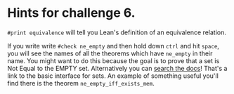 # Hints for challenge 6.

`#print equivalence` will tell you Lean's definition of an equivalence relation.

If you write write `#check ne_empty` and then hold down `ctrl` and hit `space`, you will see the names of all the theorems which have `ne_empty` in their name. You might want to do this because the goal is to prove that a set is Not Equal to the EMPTY set. Alternatively you can [search the docs](https://leanprover-community.github.io/mathlib_docs/data/set/basic.html)! That's a link to the basic interface for sets. An example of something useful you'll find there is the theorem `ne_empty_iff_exists_mem`.




